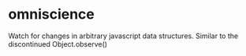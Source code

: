 omniscience
===========

Watch for changes in arbitrary javascript data structures. Similar to the 
discontinued Object.observe()